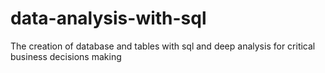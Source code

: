 # data-analysis-with-sql
The creation of database and tables with sql and deep analysis for critical business decisions making
